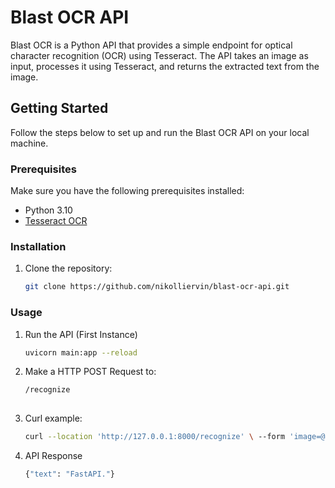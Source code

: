 # Blast OCR API

Blast OCR is a Python API that provides a simple endpoint for optical character recognition (OCR) using Tesseract. The API takes an image as input, processes it using Tesseract, and returns the extracted text from the image.

## Getting Started

Follow the steps below to set up and run the Blast OCR API on your local machine.

### Prerequisites

Make sure you have the following prerequisites installed:

- Python 3.10
- [Tesseract OCR](https://github.com/tesseract-ocr/tesseract)

### Installation

1. Clone the repository:
   ```bash
   git clone https://github.com/nikolliervin/blast-ocr-api.git

### Usage

1. Run the API (First Instance)
   ```bash
   uvicorn main:app --reload
2. Make a HTTP POST Request to:
   ```bash 
   /recognize
  
3. Curl example:
   ```bash
   curl --location 'http://127.0.0.1:8000/recognize' \ --form 'image=@"C:\\Users\\...\\Desktop\\fastapi.png"'
4. API Response
   ```bash
   {"text": "FastAPI."}
